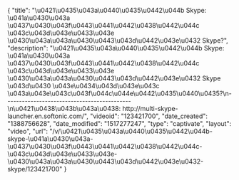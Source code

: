 {
    "title": "\u0421\u0435\u043a\u0440\u0435\u0442\u044b Skype: \u041a\u0430\u043a \u0437\u0430\u043f\u0443\u0441\u0442\u0438\u0442\u044c \u043c\u043d\u043e\u0433\u043e \u0430\u043a\u043a\u0430\u0443\u043d\u0442\u043e\u0432 Skype?",
    "description": "\u0421\u0435\u043a\u0440\u0435\u0442\u044b Skype: \u041a\u0430\u043a \u0437\u0430\u043f\u0443\u0441\u0442\u0438\u0442\u044c \u043c\u043d\u043e\u0433\u043e \u0430\u043a\u043a\u0430\u0443\u043d\u0442\u043e\u0432 Skype \u043d\u0430 \u043e\u0434\u043d\u043e\u043c \u043a\u043e\u043c\u043f\u044c\u044e\u0442\u0435\u0440\u0435?\n--------------------------------------------\n\u0421\u0438\u043b\u043a\u0438: http:\/\/multi-skype-launcher.en.softonic.com\/",
    "videoid": "123421700",
    "date_created": "1388756628",
    "date_modified": "1517277247",
    "type": "captivate",
    "layout": "video",
    "url": "\/v\/\u0421\u0435\u043a\u0440\u0435\u0442\u044b-skype-\u041a\u0430\u043a-\u0437\u0430\u043f\u0443\u0441\u0442\u0438\u0442\u044c-\u043c\u043d\u043e\u0433\u043e-\u0430\u043a\u043a\u0430\u0443\u043d\u0442\u043e\u0432-skype\/123421700"
}